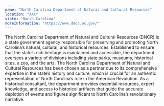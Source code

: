 ```yaml
---
name: "North Carolina Department of Natural and Cultural Resources"
location: "XXX"
state: "North Carolina"
moreInformation: "https://www.dncr.nc.gov/"
---
```


The North Carolina Department of Natural and Cultural Resources (DNCR)
is a state government agency responsible for preserving and promoting
North Carolina’s natural, cultural, and historical resources.
Established to ensure that the state’s rich heritage is maintained and
accessible, the department oversees a variety of divisions including
state parks, museums, historical sites, a zoo, and the arts. The North
Carolina Department of Natural and Cultural Resources has been chosen
as a partner due to its comprehensive expertise in the state’s history
and culture, which is crucial for an authentic representation of North
Carolina’s role in the American Revolution. As a historical consultant,
the department provides essential resources, expert knowledge, and
access to historical artifacts that guide the accurate depiction of
events and figures significant to North Carolina’s revolutionary
narrative.
